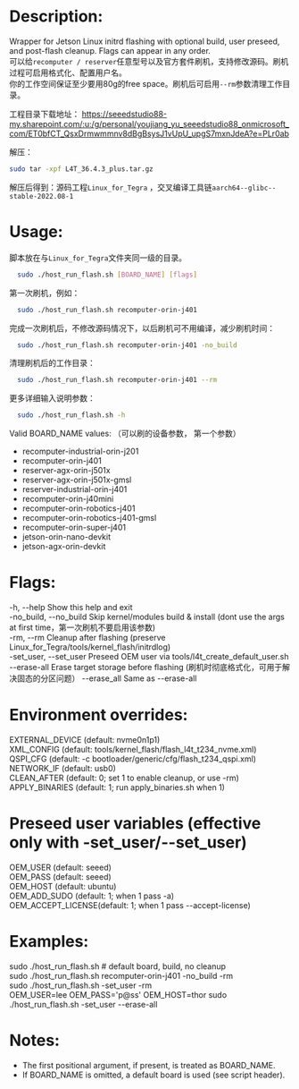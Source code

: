 # Description:
  Wrapper for Jetson Linux initrd flashing with optional build, user preseed,
  and post-flash cleanup. Flags can appear in any order.  
  可以给`recomputer / reserver`任意型号以及官方套件刷机，支持修改源码。刷机过程可启用格式化、配置用户名。  
  你的工作空间保证至少要用80g的free space。刷机后可启用`--rm`参数清理工作目录。 


工程目录下载地址：
https://seeedstudio88-my.sharepoint.com/:u:/g/personal/youjiang_yu_seeedstudio88_onmicrosoft_com/ET0bfCT_QsxDrmwmmnv8dBgBsysJ1vUpU_upgS7mxnJdeA?e=PLr0ab

解压：
```bash
sudo tar -xpf L4T_36.4.3_plus.tar.gz
```
解压后得到：源码工程`Linux_for_Tegra` ，交叉编译工具链`aarch64--glibc--stable-2022.08-1`

# Usage:
脚本放在与`Linux_for_Tegra`文件夹同一级的目录。

```bash
  sudo ./host_run_flash.sh [BOARD_NAME] [flags]
```
第一次刷机，例如：
```bash
  sudo ./host_run_flash.sh recomputer-orin-j401
```
完成一次刷机后，不修改源码情况下，以后刷机可不用编译，减少刷机时间：
```bash
  sudo ./host_run_flash.sh recomputer-orin-j401 -no_build
```

清理刷机后的工作目录：
```bash
  sudo ./host_run_flash.sh recomputer-orin-j401 --rm
```

更多详细输入说明参数：
```bash
  sudo ./host_run_flash.sh -h
```

Valid BOARD_NAME values: （可以刷的设备参数， 第一个参数）
  - recomputer-industrial-orin-j201
  - recomputer-orin-j401
  - reserver-agx-orin-j501x
  - reserver-agx-orin-j501x-gmsl
  - reserver-industrial-orin-j401
  - recomputer-orin-j40mini
  - recomputer-orin-robotics-j401
  - recomputer-orin-robotics-j401-gmsl
  - recomputer-orin-super-j401
  - jetson-orin-nano-devkit
  - jetson-agx-orin-devkit



# Flags:
  -h, --help            Show this help and exit  
  -no_build, --no_build Skip kernel/modules build & install (dont use the args at first time，第一次刷机不要启用该参数)  
  -rm, --rm             Cleanup after flashing (preserve Linux_for_Tegra/tools/kernel_flash/initrdlog)  
  -set_user, --set_user Preseed OEM user via tools/l4t_create_default_user.sh  
  --erase-all           Erase target storage before flashing  (刷机时彻底格式化，可用于解决固态的分区问题）
  --erase_all           Same as --erase-all  

# Environment overrides:
  EXTERNAL_DEVICE   (default: nvme0n1p1)  
  XML_CONFIG        (default: tools/kernel_flash/flash_l4t_t234_nvme.xml)  
  QSPI_CFG          (default: -c bootloader/generic/cfg/flash_t234_qspi.xml)  
  NETWORK_IF        (default: usb0)  
  CLEAN_AFTER       (default: 0; set 1 to enable cleanup, or use -rm)  
  APPLY_BINARIES    (default: 1; run apply_binaries.sh when 1)  

# Preseed user variables (effective only with -set_user/--set_user)
  OEM_USER          (default: seeed)  
  OEM_PASS          (default: seeed)  
  OEM_HOST          (default: ubuntu)  
  OEM_ADD_SUDO      (default: 1; when 1 pass -a)  
  OEM_ACCEPT_LICENSE(default: 1; when 1 pass --accept-license)  

# Examples:
  sudo ./host_run_flash.sh                         # default board, build, no cleanup  
  sudo ./host_run_flash.sh recomputer-orin-j401 -no_build -rm  
  sudo ./host_run_flash.sh -set_user -rm  
  OEM_USER=lee OEM_PASS='p@ss' OEM_HOST=thor sudo ./host_run_flash.sh -set_user --erase-all  

# Notes:
  - The first positional argument, if present, is treated as BOARD_NAME.  
  - If BOARD_NAME is omitted, a default board is used (see script header).  

